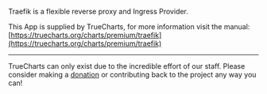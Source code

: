 Traefik is a flexible reverse proxy and Ingress Provider.

This App is supplied by TrueCharts, for more information visit the manual: [https://truecharts.org/charts/premium/traefik](https://truecharts.org/charts/premium/traefik)

---

TrueCharts can only exist due to the incredible effort of our staff.
Please consider making a [donation](https://truecharts.org/sponsor) or contributing back to the project any way you can!
